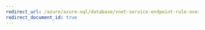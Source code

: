 ```yaml
---
redirect_url: /azure/azure-sql/database/vnet-service-endpoint-rule-overview
redirect_document_id: true
---
```

